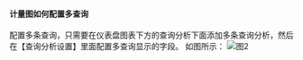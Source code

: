 #### 计量图如何配置多查询

配置多条查询，只需要在仪表盘图表下方的查询分析下面添加多条查询分析，然后在【查询分析设置】里面配置多查询显示的字段。
如图所示：
![图2](/img/src/visulization/calculate/calculate2.jpg)
